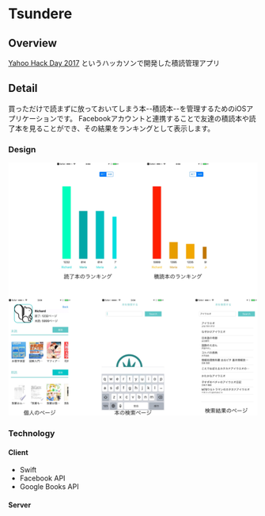 # Tsundere

## Overview

[Yahoo Hack Day 2017](http://hackday.jp) というハッカソンで開発した積読管理アプリ

## Detail

買っただけで読まずに放っておいてしまう本--積読本--を管理するためのiOSアプリケーションです。
Facebookアカウントと連携することで友達の積読本や読了本を見ることができ、その結果をランキングとして表示します。

### Design

![App Views](./design/app-views.jpg)

### Technology

#### Client

- Swift
- Facebook API
- Google Books API

#### Server

